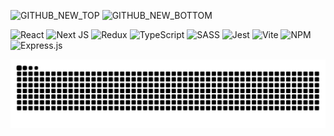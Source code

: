 ![GITHUB_NEW_TOP](https://github.com/user-attachments/assets/5b00acf8-0c6d-48ae-8087-3a54ad1293ad)
![GITHUB_NEW_BOTTOM](https://github.com/user-attachments/assets/f1c8eced-e936-4db8-85b1-c20658bf806a)
<!-- ** [![Typing SVG](https://readme-typing-svg.herokuapp.com?font=Fira+Code&weight=600&size=41&pause=1000&color=13C1F7&background=000000&center=true&vCenter=true&width=1000&height=100&lines=I'm+going+to+be+the+king+of+programmers!)](https://git.io/typing-svg) -->


![React](https://img.shields.io/badge/react-%2320232a.svg?style=for-the-badge&logo=react&logoColor=%2361DAFB) ![Next JS](https://img.shields.io/badge/Next-black?style=for-the-badge&logo=next.js&logoColor=white) ![Redux](https://img.shields.io/badge/redux-%23593d88.svg?style=for-the-badge&logo=redux&logoColor=white)  ![TypeScript](https://img.shields.io/badge/typescript-%23007ACC.svg?style=for-the-badge&logo=typescript&logoColor=white) ![SASS](https://img.shields.io/badge/SASS-hotpink.svg?style=for-the-badge&logo=SASS&logoColor=white) ![Jest](https://img.shields.io/badge/-jest-%23C21325?style=for-the-badge&logo=jest&logoColor=white) ![Vite](https://img.shields.io/badge/vite-%23646CFF.svg?style=for-the-badge&logo=vite&logoColor=white) ![NPM](https://img.shields.io/badge/NPM-%23CB3837.svg?style=for-the-badge&logo=npm&logoColor=white) ![Express.js](https://img.shields.io/badge/express.js-%23404d59.svg?style=for-the-badge&logo=express&logoColor=%2361DAFB) 
 
  

<picture>
  <source media="(prefers-color-scheme: dark)" srcset="https://github.com/HuskarMid/HuskarMid/blob/output/github-contribution-grid-snake-dark.svg">
  <source media="(prefers-color-scheme: light)" srcset="https://github.com/HuskarMid/HuskarMid/blob/output/github-contribution-grid-snake-dark.svg">
  <img alt="github contribution grid snake animation" src="https://github.com/HuskarMid/HuskarMid/blob/output/github-contribution-grid-snake-dark.svg">
</picture> 

<!--
**HuskarMid/HuskarMid** is a ✨ _special_ ✨ repository because its `README.md` (this file) appears on your GitHub profile.

Here are some ideas to get you started:

- 🔭 I’m currently working on ...
- 🌱 I’m currently learning ...
- 👯 I’m looking to collaborate on ...
- 🤔 I’m looking for help with ...
- 💬 Ask me about ...
- 📫 How to reach me: ...
- 😄 Pronouns: ...
- ⚡ Fun fact: ...
-->
